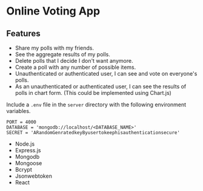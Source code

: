 # Online Voting App

## Features

- Share my polls with my friends.
- See the aggregate results of my polls.
- Delete polls that I decide I don't want anymore.
- Create a poll with any number of possible items.
- Unauthenticated or authenticated user, I can see and vote on everyone's polls.
- As an unauthenticated or authenticated user, I can see the results of polls in chart form. (This could be implemented using Chart.js)

Include a `.env` file in the `server` directory with the following environment variables.

```
PORT = 4000
DATABASE = 'mongodb://localhost/<DATABASE_NAME>'
SECRET = 'ARandomGenratedkeyByusertokeephisauthenticationsecure'
```
- Node.js
- Express.js
- Mongodb
- Mongoose
- Bcrypt
- Jsonwebtoken
- React
